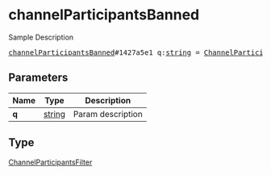 # channelParticipantsBanned

Sample Description

<pre>
<a href="../constructor/channelParticipantsBanned.md">channelParticipantsBanned</a>#1427a5e1 q:<a href="../type/string.md">string</a> = <a href="../type/ChannelParticipantsFilter.md">ChannelParticipantsFilter</a>;
</pre>
## Parameters

| Name | Type | Description |
|------|:----:|-------------|
| **q** | <a href="../type/string.md">string</a> | Param description |

## Type

<a href="../type/ChannelParticipantsFilter.md">ChannelParticipantsFilter</a>
